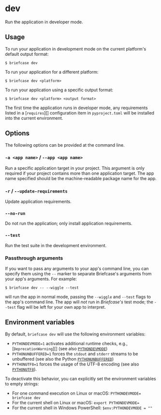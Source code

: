 # dev

Run the application in developer mode.

## Usage

To run your application in development mode on the current platform's default output format:

```console
$ briefcase dev
```

To run your application for a different platform:

```console
$ briefcase dev <platform>
```

To run your application using a specific output format:

```console
$ briefcase dev <platform> <output format>
```

The first time the application runs in developer mode, any requirements listed in a [`requires`][] configuration item in `pyproject.toml` will be installed into the current environment.

## Options

The following options can be provided at the command line.

### `-a <app name>` / `--app <app name>`

Run a specific application target in your project. This argument is only required if your project contains more than one application target. The app name specified should be the machine-readable package name for the app.

### `-r` / `--update-requirements`

Update application requirements.

### `--no-run`

Do not run the application; only install application requirements.

### `--test`

Run the test suite in the development environment.

### Passthrough arguments

If you want to pass any arguments to your app's command line, you can specify them using the `--` marker to separate Briefcase's arguments from your app's arguments. For example:

```console
$ briefcase dev -- --wiggle --test
```

will run the app in normal mode, passing the `--wiggle` and `--test` flags to the app's command line. The app will *not* run in *Briefcase's* test mode; the `--test` flag will be left for your own app to interpret.

## Environment variables

By default, `briefcase dev` will use the following environment variables:

- `PYTHONDEVMODE=1` activates additional runtime checks, e.g., [`DeprecationWarning`][] (see also [`PYTHONDEVMODE`](https://docs.python.org/3/using/cmdline.html#envvar-PYTHONDEVMODE))
- `PYTHONUNBUFFERED=1` forces the `stdout` and `stderr` streams to be unbuffered (see also the Python [`PYTHONUNBUFFERED`](https://docs.python.org/3/using/cmdline.html#envvar-PYTHONUNBUFFERED))
- `PYTHONUTF8=1` forces the usage of the UTF-8 encoding (see also [`PYTHONUTF8`](https://docs.python.org/3/using/cmdline.html#envvar-PYTHONUTF8)).

To deactivate this behavior, you can explicitly set the environment variables to empty strings:

- For one command execution on Linux or macOS: `PYTHONDEVMODE= briefcase dev`
- For the current shell on Linux or macOS: `export PYTHONDEVMODE=`
- For the current shell in Windows PowerShell: `$env:PYTHONDEVMODE = ""`
